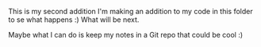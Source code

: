 This is my second addition
I'm making an addition to my code in this folder to se what happens :) 
What will be next. 


Maybe what I can do is keep my notes in a Git repo that could be cool :) 

